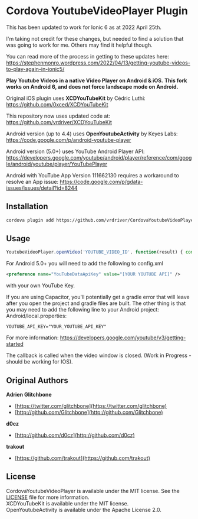 # Cordova YoutubeVideoPlayer Plugin

This has been updated to work for Ionic 6 as at 2022 April 25th.

I'm taking not credit for these changes, but needed to find a solution that was going to work for me. Others may find it helpful though.

You can read more of the process in getting to these updates here:
https://stephenmonro.wordpress.com/2022/04/13/getting-youtube-videos-to-play-again-in-ionic5/


**Play Youtube Videos in a native Video Player on Android &amp; iOS.**
**This fork works on Android 6, and does not force landscape mode on Android.**


Original iOS plugin uses **XCDYouTubeKit** by Cédric Luthi:  
https://github.com/0xced/XCDYouTubeKit

This repository now uses updated code at: https://github.com/vrdriver/XCDYouTubeKit

Android version (up to 4.4) uses **OpenYoutubeActivity** by Keyes Labs:  
https://code.google.com/p/android-youtube-player

Android version (5.0+) uses YouTube Android Player API:
https://developers.google.com/youtube/android/player/reference/com/google/android/youtube/player/YouTubePlayer

Android with YouTube App Version 111662130 requires a workaround to resolve an App issue:
https://code.google.com/p/gdata-issues/issues/detail?id=8244

## Installation

```sh
cordova plugin add https://github.com/vrdriver/CordovaYoutubeVideoPlayer
```

## Usage

```javascript
YoutubeVideoPlayer.openVideo('YOUTUBE_VIDEO_ID', function(result) { console.log('YoutubeVideoPlayer result = ' + result); });
```

For Android 5.0+ you will need to add the following to config.xml

```xml
<preference name="YouTubeDataApiKey" value="[YOUR YOUTUBE API]" />
```
with your own YouTube Key.

If you are using Capacitor, you'll potentially get a gradle error that will leave after you open the project and gradle files are built. The other thing is that you may need to add the following line to your Android project:
Android/local.properties:

    YOUTUBE_API_KEY="YOUR_YOUTUBE_API_KEY"


 For more information: https://developers.google.com/youtube/v3/getting-started

The callback is called when the video window is closed.  (Work in Progress - should be working for IOS).

## Original Authors

**Adrien Glitchbone**

+ [https://twitter.com/glitchbone](https://twitter.com/glitchbone)
+ [http://github.com/Glitchbone](http://github.com/Glitchbone)

**d0cz**
+ [http://github.com/d0cz](http://github.com/d0cz)

**trakout**
+ [https://github.com/trakout](https://github.com/trakout)

## License

CordovaYoutubeVideoPlayer is available under the MIT license. See the [LICENSE](LICENSE) file for more information.  
XCDYouTubeKit is available under the MIT license.  
OpenYoutubeActivity is available under the Apache License 2.0.  
